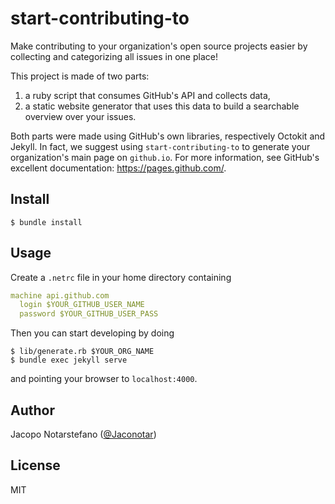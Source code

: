 # start-contributing-to #

Make contributing to your organization's open source projects easier by
collecting and categorizing all issues in one place!

This project is made of two parts:

1. a ruby script that consumes GitHub's API and collects data,
2. a static website generator that uses this data to build a searchable
   overview over your issues.

Both parts were made using GitHub's own libraries, respectively Octokit
and Jekyll. In fact, we suggest using `start-contributing-to` to generate
your organization's main page on `github.io`. For more information, see
GitHub's excellent documentation: https://pages.github.com/.

## Install ##

```shell
$ bundle install
```

## Usage ##

Create a `.netrc` file in your home directory containing
```yaml
machine api.github.com
  login $YOUR_GITHUB_USER_NAME
  password $YOUR_GITHUB_USER_PASS
```
Then you can start developing by doing
```shell
$ lib/generate.rb $YOUR_ORG_NAME
$ bundle exec jekyll serve
```
and pointing your browser to `localhost:4000`.

## Author ##

Jacopo Notarstefano ([@Jaconotar](https://twitter.com/Jaconotar))

## License ##

MIT
